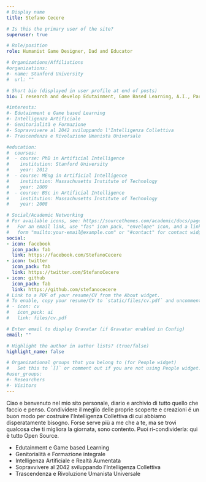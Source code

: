 ```yaml
---
# Display name
title: Stefano Cecere

# Is this the primary user of the site?
superuser: true

# Role/position
role: Humanist Game Designer, Dad and Educator

# Organizations/Affiliations
#organizations:
#- name: Stanford University
#  url: ""

# Short bio (displayed in user profile at end of posts)
bio: I research and develop Edutainment, Game Based Learning, A.I., Parenting, Music, Trascendence and the 2042 Humanist Revolution

#interests:
#- Edutainment e Game based Learning
#- Intelligenza Artificiale
#- Genitorialità e Formazione
#- Sopravvivere al 2042 sviluppando l'Intelligenza Collettiva
#- Trascendenza e Rivoluzione Umanista Universale

#education:
#  courses:
#  - course: PhD in Artificial Intelligence
#    institution: Stanford University
#    year: 2012
#  - course: MEng in Artificial Intelligence
#    institution: Massachusetts Institute of Technology
#    year: 2009
#  - course: BSc in Artificial Intelligence
#    institution: Massachusetts Institute of Technology
#    year: 2008

# Social/Academic Networking
# For available icons, see: https://sourcethemes.com/academic/docs/page-builder/#icons
#   For an email link, use "fas" icon pack, "envelope" icon, and a link in the
#   form "mailto:your-email@example.com" or "#contact" for contact widget.
social:
- icon: facebook
  icon_pack: fab
  link: https://facebook.com/StefanoCecere
- icon: twitter
  icon_pack: fab
  link: https://twitter.com/StefanoCecere
- icon: github
  icon_pack: fab
  link: https://github.com/stefanocecere
# Link to a PDF of your resume/CV from the About widget.
# To enable, copy your resume/CV to `static/files/cv.pdf` and uncomment the lines below.
# - icon: cv
#   icon_pack: ai
#   link: files/cv.pdf

# Enter email to display Gravatar (if Gravatar enabled in Config)
email: ""

# Highlight the author in author lists? (true/false)
highlight_name: false

# Organizational groups that you belong to (for People widget)
#   Set this to `[]` or comment out if you are not using People widget.
#user_groups:
#- Researchers
#- Visitors
---
```


Ciao e benvenuto nel mio sito personale, diario e archivio di tutto quello che faccio e penso. Condividere il meglio delle proprie scoperte e creazioni é un buon modo per costruire l'Intelligenza Collettiva di cui abbiamo disperatamente bisogno.
Forse serve più a me che a te, ma se trovi qualcosa che ti migliora la giornata, sono contento. Puoi ri-condividerla: qui è tutto Open Source.

- Edutainment e Game based Learning
- Genitorialità e Formazione integrale
- Intelligenza Artificiale e Realtà Aumentata
- Sopravvivere al 2042 sviluppando l'Intelligenza Collettiva
- Trascendenza e Rivoluzione Umanista Universale
